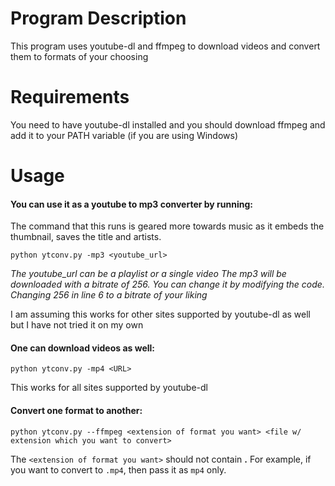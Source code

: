 # Program Description 

This program uses youtube-dl and ffmpeg to download videos and convert them to formats of your choosing 


# Requirements 

You need to have youtube-dl installed and you should download ffmpeg and add it to your PATH variable (if you are using Windows)


# Usage 

#### You can use it as a youtube to mp3 converter by running: 
The command that this runs is geared more towards music as it embeds the thumbnail, saves the title and artists.

```
python ytconv.py -mp3 <youtube_url>
```
*The youtube_url can be a playlist or a single video*
*The mp3 will be downloaded with a bitrate of 256. You can change it by modifying the code. Changing 256 in line 6 to a bitrate of your liking* 
 
I am assuming this works for other sites supported by youtube-dl as well but I have not tried it on my own 



#### One can download videos as well: 
```
python ytconv.py -mp4 <URL>
```

This works for all sites supported by youtube-dl 


#### Convert one format to another: 
```
python ytconv.py --ffmpeg <extension of format you want> <file w/ extension which you want to convert> 
```

The `<extension of format you want>` should not contain **.** 
For example, if you want to convert to `.mp4`, then pass it as `mp4` only. 